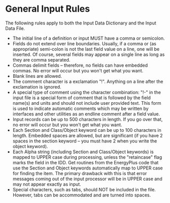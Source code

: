 # General Input Rules

The following rules apply to both the Input Data Dictionary and the Input Data File.

- The initial line of a definition or input MUST have a comma or semicolon.
- Fields do not extend over line boundaries.  Usually, if a comma or (as appropriate) semi-colon is not the last field value on a line, one will be inserted.  Of course, several fields may appear on a single line as long as they are comma separated.
- Commas delimit fields – therefore, no fields can have embedded commas.  No error will occur but you won't get what you want.
- Blank lines are allowed.
- The comment character is a exclamation "!".  Anything on a line after the exclamation is ignored.
- A special type of comment using the character combination: "!-" in the input file is a special form of comment that is followed by the field name(s) and units and should not include user provided text. This form is used to indicate automatic comments which may be written by interfaces and other utilities as an endline comment after a field value.
- Input records can be up to 500 characters in length.  If you go over that, no error will occur but you won't get what you want.
- Each Section and Class/Object keyword can be up to 100 characters in length.  Embedded spaces are allowed, but are significant (if you have 2 spaces in the section keyword – you must have 2 when you write the object keyword).
- Each Alpha string (including Section and Class/Object keywords) is mapped to UPPER case during processing, unless the "retaincase" flag marks the field in the IDD.  Get routines from the EnergyPlus code that use the Section and Object keywords automatically map to UPPER case for finding the item.  The primary drawback with this is that error messages coming out of the input processor will be in UPPER case and may not appear exactly as input.
- Special characters, such as tabs, should NOT be included in the file.  However, tabs can be accommodated and are turned into spaces.